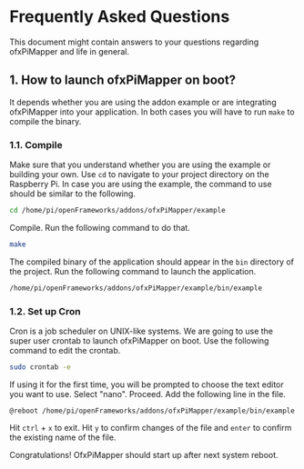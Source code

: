 # Frequently Asked Questions

This document might contain answers to your questions regarding ofxPiMapper and life in general.

## 1. How to launch ofxPiMapper on boot?

It depends whether you are using the addon example or are integrating ofxPiMapper into your application. In both cases you will have to run `make` to compile the binary.

### 1.1. Compile

Make sure that you understand whether you are using the example or building your own. Use `cd` to navigate to your project directory on the Raspberry Pi. In case you are using the example, the command to use should be similar to the following.

```bash
cd /home/pi/openFrameworks/addons/ofxPiMapper/example
```

Compile. Run the following command to do that.

```bash
make
```

The compiled binary of the application should appear in the `bin` directory of the project. Run the following command to launch the application.

```bash
/home/pi/openFrameworks/addons/ofxPiMapper/example/bin/example
```

### 1.2. Set up Cron

Cron is a job scheduler on UNIX-like systems. We are going to use the super user crontab to launch ofxPiMapper on boot. Use the following command to edit the crontab.

```bash
sudo crontab -e
```

If using it for the first time, you will be prompted to choose the text editor you want to use. Select "nano". Proceed. Add the following line in the file.

```
@reboot /home/pi/openFrameworks/addons/ofxPiMapper/example/bin/example
```

Hit `ctrl` + `x` to exit. Hit `y` to confirm changes of the file and `enter` to confirm the existing name of the file.

Congratulations! OfxPiMapper should start up after next system reboot.

